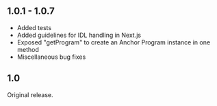 ## 1.0.1 - 1.0.7

- Added tests
- Added guidelines for IDL handling in Next.js
- Exposed "getProgram" to create an Anchor Program instance in one method
- Miscellaneous bug fixes

## 1.0

Original release.